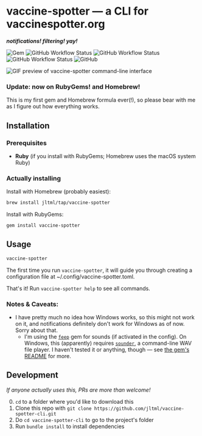 # vaccine-spotter — a CLI for vaccinespotter.org
***notifications! filtering! yay!***

![Gem](https://img.shields.io/gem/v/vaccine-spotter)
![GitHub Workflow Status](https://img.shields.io/github/workflow/status/jltml/vaccine-spotter-cli/Release)
![GitHub Workflow Status](https://img.shields.io/github/workflow/status/jltml/homebrew-tap/brew%20test-bot?label=homebrew%20tests)
![GitHub Workflow Status](https://img.shields.io/github/workflow/status/jltml/homebrew-tap/brew%20pr-pull?label=homebrew%20publishing)
![GitHub](https://img.shields.io/github/license/jltml/vaccine-spotter-cli)

![GIF preview of vaccine-spotter command-line interface](https://user-images.githubusercontent.com/8261330/114811965-b0a06180-9d74-11eb-8604-0408ca92acfa.gif)

### Update: now on RubyGems! and Homebrew!
This is my first gem and Homebrew formula ever(!), so please bear with me as I figure out how everything works.

## Installation

### Prerequisites
- **Ruby** (if you install with RubyGems; Homebrew uses the macOS system Ruby)

### Actually installing

Install with Homebrew (probably easiest):

```sh
brew install jltml/tap/vaccine-spotter
```

Install with RubyGems:

```sh
gem install vaccine-spotter
```

## Usage

```sh
vaccine-spotter
```

The first time you run `vaccine-spotter`, it will guide you through creating a configuration file at ~/.config/vaccine-spotter.toml.

That's it! Run `vaccine-spotter help` to see all commands.

### Notes & Caveats:
- I have pretty much no idea how Windows works, so this might not work on it, and notifications definitely don't work for Windows as of now. Sorry about that.
  - I'm using the [`feep`](https://github.com/michaelchadwick/feep) gem for sounds (if activated in the config). On Windows, this (apparently) requires [`sounder`](http://www.elifulkerson.com/projects/commandline-wav-player.php), a command-line WAV file player. I haven't tested it or anything, though — see [the gem's README](https://github.com/michaelchadwick/feep#feep) for more.

## Development
*If anyone actually uses this, PRs are more than welcome!*

0. `cd` to a folder where you'd like to download this
1. Clone this repo with `git clone https://github.com/jltml/vaccine-spotter-cli.git`
2. Do `cd vaccine-spotter-cli` to go to the project's folder
3. Run `bundle install` to install dependencies
